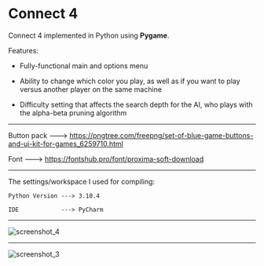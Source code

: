 # Connect 4
 Connect 4 implemented in Python using **Pygame**.
 
 Features:
 
 - Fully-functional main and options menu
 
 - Ability to change which color you play, as well as if you want to play versus another player on the same machine
 
 - Difficulty setting that affects the search depth for the AI, who plays with the alpha-beta pruning algorithm
 
 --------------------------------
 Button pack ---> https://pngtree.com/freepng/set-of-blue-game-buttons-and-ui-kit-for-games_6259710.html
 
 Font        ---> https://fontshub.pro/font/proxima-soft-download
 
--------------------------------
 The settings/workspace I used for compiling:
  
    Python Version ---> 3.10.4
    
    IDE            ---> PyCharm
--------------------------------

![screenshot_4](https://user-images.githubusercontent.com/103185975/169909597-04c5dbb3-a049-46e2-921c-686d3091704d.PNG)

--------------------------------

![screenshot_3](https://user-images.githubusercontent.com/103185975/169909605-63faf279-7f44-4afa-bf0a-750b264fcb11.PNG)
